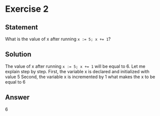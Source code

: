 # Exercise 2

## Statement

What is the value of x after running `x := 5; x += 1`?

## Solution

The value of x after running `x := 5; x += 1` will be equal to 6. Let me explain step by step.
First, the variable x is declared and initialized with value 5
Second, the variable x is incremented by 1 what makes the x to be equal to 6

## Answer

6